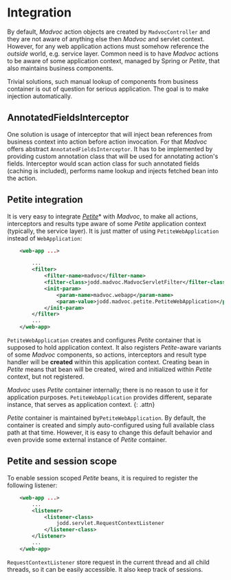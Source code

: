 # Integration

By default, *Madvoc* action objects are created by `MadvocController`
and they are not aware of anything else then *Madvoc* and servlet
context. However, for any web application actions must somehow reference
the _outside_ world, e.g. service layer. Common need is to have
*Madvoc* actions to be aware of some application context, managed by
Spring or *Petite*, that also maintains business
components.

Trivial solutions, such manual lookup of components from business
container is out of question for serious application. The goal is to
make injection automatically.

## AnnotatedFieldsInterceptor

One solution is usage of interceptor that will inject bean references
from business context into action before action invocation. For that
*Madvoc* offers abstract `AnnotatedFieldsInterceptor`. It has to be
implemented by providing custom annotation class that will be used for
annotating action's fields. Interceptor would scan action class for
such annotated fields (caching is included), performs name lookup and
injects fetched bean into the action.

## Petite integration

It is very easy to integrate [*Petite*](/doc/petite/index.html)* with
*Madvoc*, to make all actions, interceptors and results type aware of
some *Petite* application context (typically, the service layer). It is
just matter of using `PetiteWebApplication` instead of
`WebApplication`:

~~~~~ xml
    <web-app ...>

    	...
    	<filter>
    		<filter-name>madvoc</filter-name>
    		<filter-class>jodd.madvoc.MadvocServletFilter</filter-class>
    		<init-param>
    			<param-name>madvoc.webapp</param-name>
    			<param-value>jodd.madvoc.petite.PetiteWebApplication</param-value>
    		</init-param>
    	</filter>
    	...
    </web-app>
~~~~~

`PetiteWebApplication` creates and configures *Petite* container that is
supposed to hold application context. It also registers *Petite*-aware
variants of some *Madvoc* components, so actions, interceptors and
result type handler will be **created** within this application context.
Creating bean in *Petite* means that bean will be created, wired and
initialized within *Petite* context, but not registered.

*Madvoc* uses *Petite* container internally; there is no reason to use
it for application purposes. `PetiteWebApplication` provides different,
separate instance, that serves as application context.
{: .attn}

*Petite* container is maintained by`PetiteWebApplication`. By default,
the container is created and simply auto-configured using full
available class path at that time. However, it is easy to change this
default behavior and even provide some external instance of *Petite*
container.

## Petite and session scope

To enable session scoped *Petite* beans, it is required to register
the following listener:

~~~~~ xml
    <web-app ...>
    	...
    	<listener>
    		<listener-class>
                jodd.servlet.RequestContextListener
            </listener-class>
    	</listener>
    	...
    </web-app>
~~~~~

`RequestContextListener` store request in the current thread and all
child threads, so it can be easily accessible. It also keep
track of sessions.
